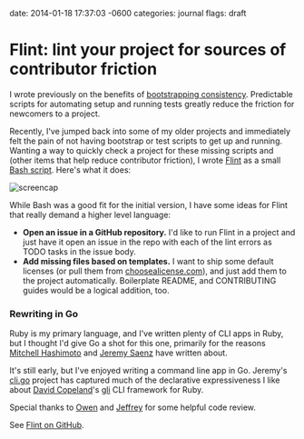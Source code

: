 date: 2014-01-18 17:37:03 -0600
categories: journal
flags: draft

# Flint: lint your project for sources of contributor friction

I wrote previously on the benefits of [bootstrapping consistency][].
Predictable scripts for automating setup and running tests greatly reduce the
friction for newcomers to a project.

Recently, I've jumped back into some of my older projects and immediately felt
the pain of not having bootstrap or test scripts to get up and running. Wanting
a way to quickly check a project for these missing scripts and (other items
that help reduce contributor friction), I wrote [Flint][] as a small [Bash
script][]. Here's what it does:

![screencap](http://cl.ly/image/1H2b183z463u/Screen%20Shot%202014-01-18%20at%2018.47.08.png)

While Bash was a good fit for the initial version, I have some ideas for Flint
that really demand a higher level language:

- **Open an issue in a GitHub repository.** I'd like to run Flint in a
  project and just have it open an issue in the repo with each of the lint
  errors as TODO tasks in the issue body.
- **Add missing files based on templates.** I want to ship some default
  licenses (or pull them from [choosealicense.com][]), and just add them to the
  project automatically. Boilerplate README, and CONTRIBUTING guides would be a
  logical addition, too.

### Rewriting in Go

Ruby is my primary language, and I've written plenty of CLI apps in Ruby,
but I thought I'd give Go a shot for this one, primarily for the reasons [Mitchell
Hashimoto][mitchellh] and [Jeremy Saenz][codegangsta] have written about. 

It's still early, but I've enjoyed writing a command line app in Go. Jeremy's
[cli.go][] project has captured much of the declarative expressiveness I like
about [David Copeland][]'s [gli][] CLI framework for Ruby.

Special thanks to [Owen][] and [Jeffrey][] for some helpful code review.

See [Flint on GitHub][Flint].

[bootstrapping consistency]: /linked/2013012801/bootstrapping-consistency
[Flint]: https://github.com/pengwynn/flint
[Bash script]: https://github.com/pengwynn/flint/blob/24c270ed58b2bde149455fc947fd0372dc8f32ab/flint
[mitchellh]: http://mitchellh.com/abandoning-rubygems
[codegangsta]: http://codegangsta.io/blog/2013/07/21/creating-cli-applications-in-go/
[cli.go]: https://github.com/codegangsta/cli
[David Copeland]: http://www.naildrivin5.com/blog/
[gli]: https://github.com/davetron5000/gli
[choosealicense.com]: http://choosealicense.com
[Owen]: https://github.com/jingweno
[Jeffrey]: https://twitter.com/penland365
